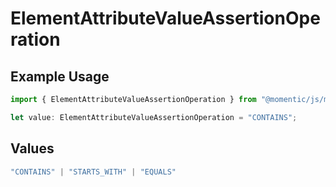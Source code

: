 # ElementAttributeValueAssertionOperation

## Example Usage

```typescript
import { ElementAttributeValueAssertionOperation } from "@momentic/js/models/components";

let value: ElementAttributeValueAssertionOperation = "CONTAINS";
```

## Values

```typescript
"CONTAINS" | "STARTS_WITH" | "EQUALS"
```